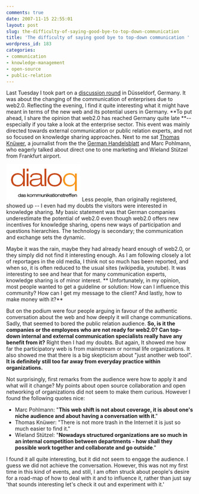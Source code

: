```yaml
---
comments: true
date: 2007-11-15 22:55:01
layout: post
slug: the-difficulty-of-saying-good-bye-to-top-down-communication
title: 'The difficulty of saying good bye to top-down communication '
wordpress_id: 183
categories:
- communication
- knowledge-management
- open-source
- public-relation
---
```


Last Tuesday I took part on a [discussion round](http://www.dialoq-nrw.de/jetzt-podium.php) in Düsseldorf, Germany. It was about the changing of the communication of enterprises due to web2.0. Reflecting the evening, I find it quite interesting what it might have meant in terms of the new web and its potential users in Germany. **To put ahead, I share the opinion that web2.0 has reached Germany quite late **-- especially if you take a look at the enterprise sector. This event was mainly directed towards external communication or public relation experts, and not so focused on knowledge sharing approaches. Next to me sat [Thomas Knüwer](http://blog.handelsblatt.de/indiskretion/), a journalist from the the [German Handelsblatt](http://www.handelsblatt.com) and Marc Pohlmann, who eagerly talked about direct one to one marketing and Wieland Stützel from Frankfurt airport.

[![dialoq](/images/logo-lg-karmin.gif)](http://www.dialoq-nrw.de/index.php) Less people, than originally registered, showed up -- I even had my doubts the visitors were interested in knowledge sharing. My basic statement was that German companies underestimate the potential of web2.0 even though web2.0 offers new incentives for knowledge sharing, opens new ways of participation and questions hierarchies. The technology is secondary;  the communication and exchange sets the dynamic.

Maybe it was the rain, maybe they had already heard enough of web2.0, or they simply did not find it interesting enough. As I am following closely a lot of reportages in the old media, I think not so much has been reported, and when so, it is often reduced to the usual sites (wikipedia, youtube).  It was interesting to see and hear that for many communication experts, knowledge sharing is of minor interest.
** Unfortunately, in my opinion, most people wanted to get a guideline or solution: How can I influence this community? How can I get my message to the client?  And lastly, how to make money with it?**

But on the podium were four people arguing in favour of the authentic conversation about the web and how deeply it will change communications. Sadly, that seemed to bored the public relation audience. **So, is it the companies or the employees who are not ready for web2.0? Can top-down internal and external communication specialists really have any benefit from it?** Right then I had my doubts. But again, It showed me how far the participatory web is from mainstream or normal life organizations. It also showed me that there is a big skepticism about "just another web tool". **It is definitely still too far away from everyday practice within organizations.**

Not surprisingly, first remarks from the audience were how to apply it and what will it change? My points about open source collaboration and open networking of organizations did not seem to make them curious. However I found the following quotes nice:

  * Marc Pohlmann: "**This web shift is not about coverage, it is about one's niche audience and about having a conversation with it**."
  * Thomas Knüwer: "There is not more trash in the Internet it is just so much easier to find it."
  * Wieland Stützel: "**Nowadays structured organizations are so much in an internal competition between departments - how shall they possible work together and collaborate and go outside**."


I found it all quite interesting, but it did not seem to engage the audience. I guess we did not achieve the conversation. However, this was not my first time in this kind of events, and still, I am often struck about people's desire for a road-map of how to deal with it and to influence it, rather than just say 'that sounds interesting let's check it out and experiment with it.'
